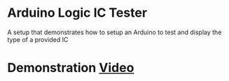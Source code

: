 # Arduino Logic IC Tester

A setup that demonstrates how to setup an Arduino to test and display the type of a provided IC

# Demonstration [Video](https://drive.google.com/file/d/18_ly4sHa3lfO5o9CmxUGvmqT3LravHFo/view?usp=sharing)
